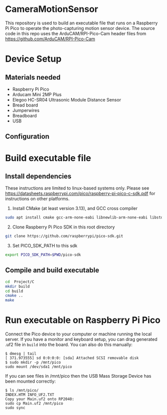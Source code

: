 # CameraMotionSensor 
This repository is used to build an executable file that runs on a Raspberry Pi Pico to operate the photo-capturing motion sensor device. The source code in this repo uses the ArduCAM/RPI-Pico-Cam header files from https://github.com/ArduCAM/RPI-Pico-Cam

# Device Setup
## Materials needed
- Raspberry Pi Pico
- Arducam Mini 2MP Plus
- Elegoo HC-SR04 Ultrasonic Module Distance Sensor
- Bread board 
- Jumperwires 
- Breadboard
- USB
## Configuration

# Build executable file
## Install dependencies 
These instructions are limited to linux-based systems only. Please see https://datasheets.raspberrypi.com/pico/raspberry-pi-pico-c-sdk.pdf for instructions on other platforms. 

1. Install CMake (at least version 3.13), and GCC cross compiler
```bash
sudo apt install cmake gcc-arm-none-eabi libnewlib-arm-none-eabi libstdc++-arm-none-eabi-newlib
```

2. Clone Raspberry Pi Pico SDK in this root directory
```bash
git clone https://github.com/raspberrypi/pico-sdk.git
```

3. Set PICO_SDK_PATH to this sdk
```bash
export PICO_SDK_PATH=$PWD/pico-sdk
```
## Compile and build executable

```bash
cd  Project/C
mkdir build
cd build
cmake ..
make 
```
# Run executable on Raspberry Pi Pico
Connect the Pico device to your computer or machine running the local server. If you have a monitor and keyboard setup, you can drag generated .uf2 file in ```build``` into the board. You can also do this manually:
```
$ dmesg | tail
[ 371.973555] sd 0:0:0:0: [sda] Attached SCSI removable disk
$ sudo mkdir -p /mnt/pico
sudo mount /dev/sda1 /mnt/pico
```

If you can see files in /mnt/pico then the USB Mass Storage Device has been mounted correctly:

```
$ ls /mnt/pico/
INDEX.HTM INFO_UF2.TXT
Copy your Main.uf2 onto RP2040:
sudo cp Main.uf2 /mnt/pico
sudo sync
```
